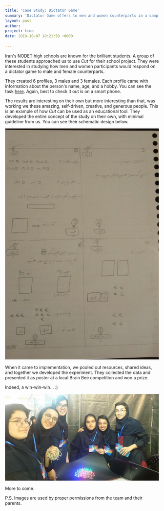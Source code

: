 ```yaml
---
title: 'Case Study: Dictator Game'
summary: 'Dictator Game offers to men and women counterparts in a sample of Iranian female high-school students.'
layout: post
author:
project: true
date: 2018-10-07 18:21:58 +0000

---
```

Iran's [NODET](https://en.wikipedia.org/wiki/National_Organization_for_Development_of_Exceptional_Talents) high schools are known for the brilliant students. A group of these students approached us to use *Cut* for their school project. They were interested in studying how men and women participants would respond on a dictator game to male and female counterparts.

They created 6 profiles, 3 males and 3 females. Each profile came with information about the person's name, age, and a hobby. You can see the task [here](https://beta.cut.social/newui/#dictator). Again, best to check it out is on a smart phone.

The results are interesting on their own but more interesting than that, was working we these amazing, self-driven, creative, and generous people. This is an example of how *Cut* can be used as an educational tool. They developed the entire concept of the study on their own, with minimal guideline from us. You can see their schematic design below.

![Schematic](/uploads/2018/10/07/farzanegan1.jpg)

When it came to implementation, we pooled out resources, shared ideas, and together we developed the experiment. They collected the data and presented it as poster at a local Brain Bee competition and won a prize.

Indeed, a win-win-win... :)

![Farzanegan Kids](/uploads/2018/10/07/farzanegan2.jpg)

More to come.



P.S. Images are used by proper permissions from the team and their parents.